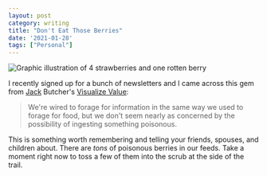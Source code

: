 ```yaml
---
layout: post
category: writing
title: "Don't Eat Those Berries"
date: '2021-01-28'
tags: ["Personal"]
---
```



![Graphic illustration of 4 strawberries and one rotten berry](https://campbell17.s3.amazonaws.com/posts/berry.jpg)

I recently signed up for a bunch of newsletters and I came across this gem from [Jack](https://twitter.com/jackbutcher) Butcher's [Visualize Value](https://visualizevalue.substack.com/):

> We're wired to forage for information in the same way we used to forage for food, but we don't seem nearly as concerned by the possibility of ingesting something poisonous.

This is something worth remembering and telling your friends, spouses, and children about. There are _tons_ of poisonous berries in our feeds. Take a moment right now to toss a few of them into the scrub at the side of the trail.
